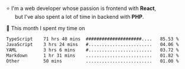 ⭐ I'm a web developer whose passion is frontend with <b>React</b>,<br/>
&nbsp; &nbsp; &nbsp; but I've also spent a lot of time in backend with <b>PHP</b>.

📅 This month I spent my time on

<!--START_SECTION:waka-->

```txt
TypeScript    71 hrs 40 mins  #####################....   85.53 %
JavaScript    3 hrs 24 mins   #........................   04.06 %
YAML          3 hrs 6 mins    #........................   03.72 %
Markdown      1 hr 31 mins    .........................   01.82 %
Other         50 mins         .........................   01.00 %
```

<!--END_SECTION:waka-->
